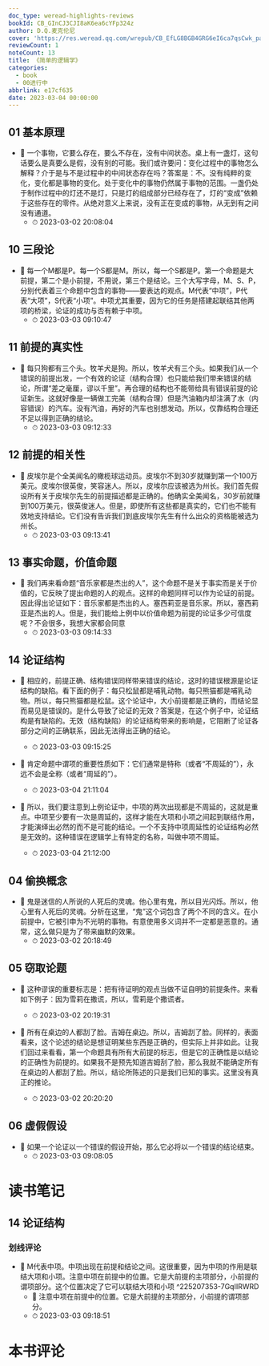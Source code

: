 ```yaml
---
doc_type: weread-highlights-reviews
bookId: CB_GInCJ3CJI8aK6ea6cYFp324z
author: D.Q.麦克伦尼
cover: 'https://res.weread.qq.com/wrepub/CB_EfLG8BGB4GRG6eI6ca7qsCwk_parsecover'
reviewCount: 1
noteCount: 13
title: 《简单的逻辑学》
categories:
  - book
  - 00进行中
abbrlink: e17cf635
date: 2023-03-04 00:00:00
---
```



## 01 基本原理


- 📌 一个事物，它要么存在，要么不存在，没有中间状态。桌上有一盏灯，这句话要么是真要么是假，没有别的可能。我们或许要问：变化过程中的事物怎么解释？介于是与不是过程中的中间状态存在吗？答案是：不。没有纯粹的变化，变化都是事物的变化。处于变化中的事物仍然属于事物的范围。一盏仍处于制作过程中的灯还不是灯，只是灯的组成部分已经存在了，灯的“变成”依赖于这些存在的零件。从绝对意义上来说，没有正在变成的事物，从无到有之间没有通道。 
    - ⏱ 2023-03-02 20:08:04 
## 10 三段论


- 📌 每一个M都是P。每一个S都是M。所以，每一个S都是P。第一个命题是大前提，第二个是小前提，不用说，第三个是结论。三个大写字母，M、S、P，分别代表着三个命题中包含的事物——要表达的观点。M代表“中项”，P代表“大项”，S代表“小项”。中项尤其重要，因为它的任务是搭建起联结其他两项的桥梁，论证的成功与否有赖于中项。 
    - ⏱ 2023-03-03 09:10:47 
## 11 前提的真实性


- 📌 每只狗都有三个头。牧羊犬是狗。所以，牧羊犬有三个头。如果我们从一个错误的前提出发，一个有效的论证（结构合理）也只能给我们带来错误的结论，所谓“差之毫厘，谬以千里”。再合理的结构也不能带给具有错误前提的论证新生。这就好像是一辆做工完美（结构合理）但是汽油箱内却注满了水（内容错误）的汽车。没有汽油，再好的汽车也别想发动。所以，仅靠结构合理还不足以得到正确的结论。 
    - ⏱ 2023-03-03 09:12:33 
## 12 前提的相关性


- 📌 皮埃尔是个全美闻名的橄榄球运动员。皮埃尔不到30岁就赚到第一个100万美元。皮埃尔很英俊，笑容迷人。所以，皮埃尔应该被选为州长。我们首先假设所有关于皮埃尔先生的前提描述都是正确的。他确实全美闻名，30岁前就赚到100万美元，很英俊迷人。但是，即使所有这些都是真实的，它们也不能有效地支持结论。它们没有告诉我们到底皮埃尔先生有什么出众的资格能被选为州长。 
    - ⏱ 2023-03-03 09:13:41 
## 13 事实命题，价值命题


- 📌 我们再来看命题“音乐家都是杰出的人”，这个命题不是关于事实而是关于价值的，它反映了提出命题的人的观点。这样的命题同样可以作为论证的前提。因此得出论证如下：音乐家都是杰出的人。塞西莉亚是音乐家。所以，塞西莉亚是杰出的人。但是，我们能给上例中以价值命题为前提的论证多少可信度呢？不会很多，我想大家都会同意 
    - ⏱ 2023-03-03 09:14:33 
## 14 论证结构


- 📌 相应的，前提正确、结构错误同样带来错误的结论，这时的错误根源是论证结构的缺陷。看下面的例子：每只松鼠都是哺乳动物。每只熊猫都是哺乳动物。所以，每只熊猫都是松鼠。这个论证中，大小前提都是正确的，而结论显而易见是错误的。是什么导致了论证的无效？答案是，在这个例子中，论证结构是有缺陷的。无效（结构缺陷）的论证结构带来的影响是，它阻断了论证各部分之间的正确联系，因此无法得出正确的结论。 
    - ⏱ 2023-03-03 09:15:25 
 

- 📌 肯定命题中谓项的重要性质如下：它们通常是特称（或者“不周延的”），永远不会是全称（或者“周延的”）。 
    - ⏱ 2023-03-04 21:11:04 

- 📌 所以，我们要注意到上例论证中，中项的两次出现都是不周延的，这就是重点。中项至少要有一次是周延的，这样才能在大项和小项之间起到联结作用，才能演绎出必然的而不是可能的结论。一个不支持中项周延性的论证结构必然是无效的。这种错误在逻辑学上有特定的名称，叫做中项不周延。 
    - ⏱ 2023-03-04 21:12:00 
## 04 偷换概念


- 📌 鬼是迷信的人所说的人死后的灵魂。他心里有鬼，所以目光闪烁。所以，他心里有人死后的灵魂。分析在这里，“鬼”这个词包含了两个不同的含义。在小前提中，它被引申为不光明的事物。有意使用多义词并不一定都是恶意的。通常，这么做只是为了带来幽默的效果。 
    - ⏱ 2023-03-02 20:18:49 
## 05 窃取论题


- 📌 这种谬误的重要标志是：把有待证明的观点当做不证自明的前提条件。来看如下例子：因为雪莉在撒谎，所以，雪莉是个撒谎者。 
    - ⏱ 2023-03-02 20:19:31 

- 📌 所有在桌边的人都刮了脸。吉姆在桌边。所以，吉姆刮了脸。同样的，表面看来，这个论述的结论是想证明某些东西是正确的，但实际上并非如此。让我们回过来看看，第一个命题具有所有大前提的标志，但是它的正确性是以结论的正确性为前提的。如果我不是预先知道吉姆刮了脸，那么我就不能确定所有在桌边的人都刮了脸。所以，结论所陈述的只是我们已知的事实。这里没有真正的推论。 
    - ⏱ 2023-03-02 20:20:20 
## 06 虚假假设


- 📌 如果一个论证以一个错误的假设开始，那么它必将以一个错误的结论结束。 
    - ⏱ 2023-03-03 09:08:05 

# 读书笔记

## 14 论证结构

### 划线评论
- 📌 M代表中项。中项出现在前提和结论之间。这很重要，因为中项的作用是联结大项和小项。注意中项在前提中的位置。它是大前提的主项部分，小前提的谓项部分。这个位置决定了它可以联结大项和小项  ^225207353-7GqIIRWRD
    - 💭 注意中项在前提中的位置。它是大前提的主项部分，小前提的谓项部分。
    - ⏱ 2023-03-03 09:18:51
   

# 本书评论
